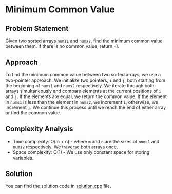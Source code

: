 # Minimum Common Value

## Problem Statement
Given two sorted arrays `nums1` and `nums2`, find the minimum common value between them. If there is no common value, return -1.

## Approach
To find the minimum common value between two sorted arrays, we use a two-pointer approach. We initialize two pointers, `i` and `j`, both starting from the beginning of `nums1` and `nums2` respectively. We iterate through both arrays simultaneously and compare elements at the current positions of `i` and `j`. If the elements are equal, we return the common value. If the element in `nums1` is less than the element in `nums2`, we increment `i`, otherwise, we increment `j`. We continue this process until we reach the end of either array or find the common value.

## Complexity Analysis
- Time complexity: O(m + n) - where `m` and `n` are the sizes of `nums1` and `nums2` respectively. We traverse both arrays once.
- Space complexity: O(1) - We use only constant space for storing variables.

## Solution
You can find the solution code in [solution.cpp](solution.cpp) file.
